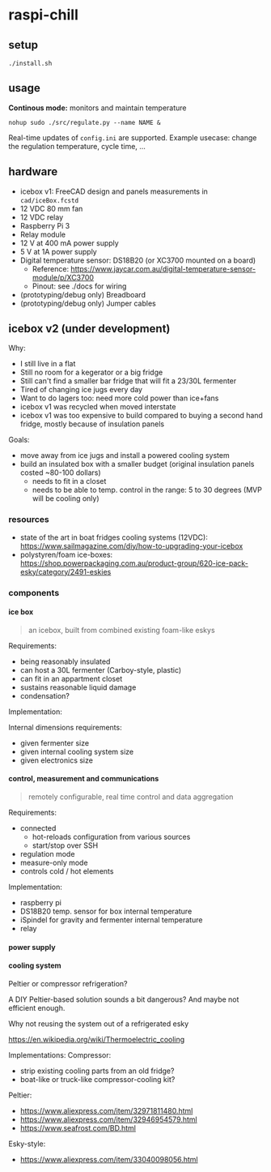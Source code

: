 # raspi-chill

## setup

`./install.sh`

## usage

**Continous mode:** monitors and maintain temperature

`nohup sudo ./src/regulate.py --name NAME &`

Real-time updates of `config.ini` are supported. Example usecase: change the regulation temperature, cycle time, ...

## hardware

- icebox v1: FreeCAD design and panels measurements in `cad/iceBox.fcstd`
- 12 VDC 80 mm fan
- 12 VDC relay
- Raspberry Pi 3
- Relay module
- 12 V at 400 mA power supply
- 5 V at 1A power supply
- Digital temperature sensor: DS18B20 (or XC3700 mounted on a board)
  - Reference: https://www.jaycar.com.au/digital-temperature-sensor-module/p/XC3700
  - Pinout: see ./docs for wiring
- (prototyping/debug only) Breadboard
- (prototyping/debug only) Jumper cables

## icebox v2 (under development)

Why:
- I still live in a flat
- Still no room for a kegerator or a big fridge
- Still can't find a smaller bar fridge that will fit a 23/30L fermenter
- Tired of changing ice jugs every day
- Want to do lagers too: need more cold power than ice+fans
- icebox v1 was recycled when moved interstate
- icebox v1 was too expensive to build compared to buying a second hand fridge, mostly because of insulation panels

Goals:

- move away from ice jugs and install a powered cooling system
- build an insulated box with a smaller budget (original insulation panels costed ~80-100 dollars)
  - needs to fit in a closet
  - needs to be able to temp. control in the range: 5 to 30 degrees (MVP will be cooling only)

### resources

- state of the art in boat fridges cooling systems (12VDC): https://www.sailmagazine.com/diy/how-to-upgrading-your-icebox
- polystyren/foam ice-boxes: https://shop.powerpackaging.com.au/product-group/620-ice-pack-esky/category/2491-eskies

### components

#### ice box

> an icebox, built from combined existing foam-like eskys

Requirements:
- being reasonably insulated
- can host a 30L fermenter (Carboy-style, plastic)
- can fit in an appartment closet
- sustains reasonable liquid damage
- condensation?

Implementation:

Internal dimensions requirements:
- given fermenter size
- given internal cooling system size
- given electronics size

#### control, measurement and communications

> remotely configurable, real time control and data aggregation 

Requirements:
- connected
  - hot-reloads configuration from various sources
  - start/stop over SSH
- regulation mode
- measure-only mode
- controls cold / hot elements

Implementation:

- raspberry pi
- DS18B20 temp. sensor for box internal temperature
- iSpindel for gravity and fermenter internal temperature
- relay

#### power supply

#### cooling system

Peltier or compressor refrigeration?

A DIY Peltier-based solution sounds a bit dangerous? And maybe not efficient enough.

Why not reusing the system out of a refrigerated esky

https://en.wikipedia.org/wiki/Thermoelectric_cooling

Implementations:
Compressor:
- strip existing cooling parts from an old fridge?
- boat-like or truck-like compressor-cooling kit?

Peltier:
- https://www.aliexpress.com/item/32971811480.html
- https://www.aliexpress.com/item/32946954579.html
- https://www.seafrost.com/BD.html

Esky-style:
- https://www.aliexpress.com/item/33040098056.html
